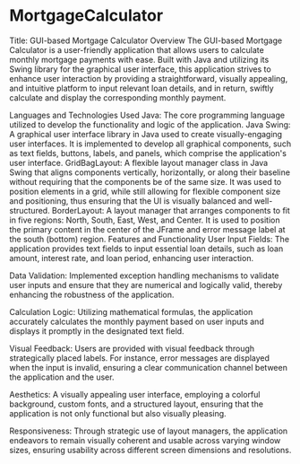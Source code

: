 # MortgageCalculator
Title: GUI-based Mortgage Calculator
Overview
The GUI-based Mortgage Calculator is a user-friendly application that allows users to calculate monthly mortgage payments with ease. Built with Java and utilizing its Swing library for the graphical user interface, this application strives to enhance user interaction by providing a straightforward, visually appealing, and intuitive platform to input relevant loan details, and in return, swiftly calculate and display the corresponding monthly payment.

Languages and Technologies Used
Java: The core programming language utilized to develop the functionality and logic of the application.
Java Swing: A graphical user interface library in Java used to create visually-engaging user interfaces. It is implemented to develop all graphical components, such as text fields, buttons, labels, and panels, which comprise the application's user interface.
GridBagLayout: A flexible layout manager class in Java Swing that aligns components vertically, horizontally, or along their baseline without requiring that the components be of the same size. It was used to position elements in a grid, while still allowing for flexible component size and positioning, thus ensuring that the UI is visually balanced and well-structured.
BorderLayout: A layout manager that arranges components to fit in five regions: North, South, East, West, and Center. It is used to position the primary content in the center of the JFrame and error message label at the south (bottom) region.
Features and Functionality
User Input Fields: The application provides text fields to input essential loan details, such as loan amount, interest rate, and loan period, enhancing user interaction.

Data Validation: Implemented exception handling mechanisms to validate user inputs and ensure that they are numerical and logically valid, thereby enhancing the robustness of the application.

Calculation Logic: Utilizing mathematical formulas, the application accurately calculates the monthly payment based on user inputs and displays it promptly in the designated text field.

Visual Feedback: Users are provided with visual feedback through strategically placed labels. For instance, error messages are displayed when the input is invalid, ensuring a clear communication channel between the application and the user.

Aesthetics: A visually appealing user interface, employing a colorful background, custom fonts, and a structured layout, ensuring that the application is not only functional but also visually pleasing.

Responsiveness: Through strategic use of layout managers, the application endeavors to remain visually coherent and usable across varying window sizes, ensuring usability across different screen dimensions and resolutions.
